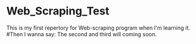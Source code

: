 # Web_Scraping_Test
This is my first repertory for Web-scraping program when I'm learning it.
#Then I wanna say:
The second and third will coming soon.
